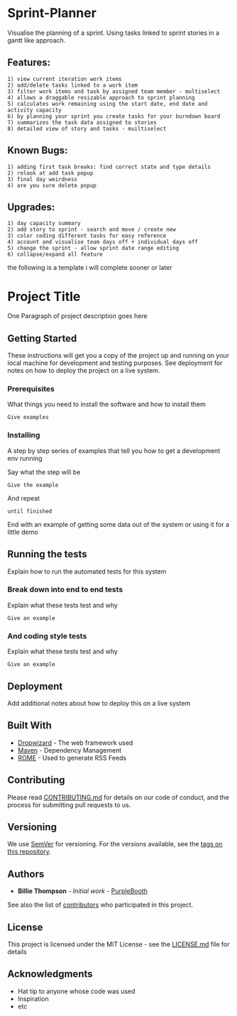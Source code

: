 # Sprint-Planner

Visualise the planning of a sprint. Using tasks linked to sprint stories in a gantt like approach.

## Features:

```
1) view current iteration work items
2) add/delete tasks linked to a work item
3) filter work items and task by assigned team member - multiselect
4) allows a draggable resizable approach to sprint planning
5) calculates work remaining using the start date, end date and activity capacity
6) by planning your sprint you create tasks for your burndown board
7) summarizes the task data assigned to stories
8) detailed view of story and tasks - muiltiselect
```

## Known Bugs:

```
1) adding first task breaks: find correct state and type details
2) relook at add task popup
3) final day weirdness
4) are you sure delete popup
```

## Upgrades:

```
1) day capacity summary
2) add story to sprint - search and move / create new
3) color coding different tasks for easy reference
4) account and visualise team days off + individual days off
5) change the sprint - allow sprint date range editing
6) collapse/expand all feature
```





the following is a template i will complete sooner or later 



# Project Title

One Paragraph of project description goes here

## Getting Started

These instructions will get you a copy of the project up and running on your local machine for development and testing purposes. See deployment for notes on how to deploy the project on a live system.

### Prerequisites

What things you need to install the software and how to install them

```
Give examples
```

### Installing

A step by step series of examples that tell you how to get a development env running

Say what the step will be

```
Give the example
```

And repeat

```
until finished
```

End with an example of getting some data out of the system or using it for a little demo

## Running the tests

Explain how to run the automated tests for this system

### Break down into end to end tests

Explain what these tests test and why

```
Give an example
```

### And coding style tests

Explain what these tests test and why

```
Give an example
```

## Deployment

Add additional notes about how to deploy this on a live system

## Built With

* [Dropwizard](http://www.dropwizard.io/1.0.2/docs/) - The web framework used
* [Maven](https://maven.apache.org/) - Dependency Management
* [ROME](https://rometools.github.io/rome/) - Used to generate RSS Feeds

## Contributing

Please read [CONTRIBUTING.md](https://gist.github.com/PurpleBooth/b24679402957c63ec426) for details on our code of conduct, and the process for submitting pull requests to us.

## Versioning

We use [SemVer](http://semver.org/) for versioning. For the versions available, see the [tags on this repository](https://github.com/your/project/tags). 

## Authors

* **Billie Thompson** - *Initial work* - [PurpleBooth](https://github.com/PurpleBooth)

See also the list of [contributors](https://github.com/your/project/contributors) who participated in this project.

## License

This project is licensed under the MIT License - see the [LICENSE.md](LICENSE.md) file for details

## Acknowledgments

* Hat tip to anyone whose code was used
* Inspiration
* etc
